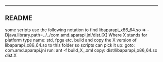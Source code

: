 ---------
README
---------
some scripts use the following notation to find libaparapi_x86_64.so => -Djava.library.path=../../com.amd.aparapi.jni/dist.[X]
Where X stands for platform type name: std, fpga etc.
build and copy the X version of libaparapi_x86_64.so to this folder so scripts can pick it up:
goto: com.amd.aparapi.jni
run: ant -f build_X_.xml
copy: dist/libaparapi_x86_64.so dist.X

